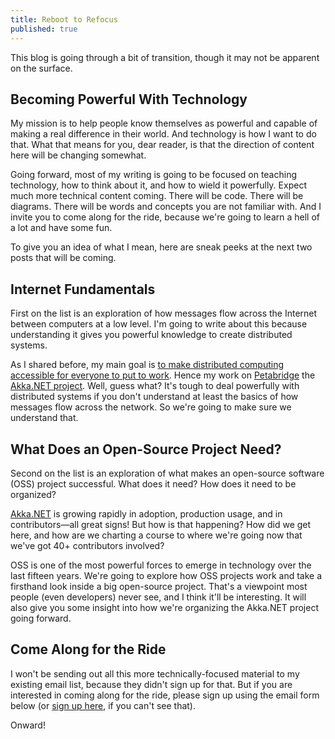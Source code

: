 ```yaml
---
title: Reboot to Refocus
published: true
---
```

This blog is going through a bit of transition, though it may not be apparent on the surface.

## Becoming Powerful With Technology
My mission is to help people know themselves as powerful and capable of making a real difference in their world. And technology is how I want to do that. What that means for you, dear reader, is that the direction of content here will be changing somewhat.

Going forward, most of my writing is going to be focused on teaching technology, how to think about it, and how to wield it powerfully. Expect much more technical content coming. There will be code. There will be diagrams. There will be words and concepts you are not familiar with. And I invite you to come along for the ride, because we're going to learn a hell of a lot and have some fun.

To give you an idea of what I mean, here are sneak peeks at the next two posts that will be coming.

## Internet Fundamentals
First on the list is an exploration of how messages flow across the Internet between computers at a low level. I'm going to write about this because understanding it gives you powerful knowledge to create distributed systems.

As I shared before, my main goal is [to make distributed computing accessible for everyone to put to work](https://andrewskotzko.com/computing-the-battle-of-the-futures/). Hence my work on [Petabridge](https://petabridge.com) the [Akka.NET project](http://getakka.net). Well, guess what? It's tough to deal powerfully with distributed systems if you don't understand at least the basics of how messages flow across the network. So we're going to make sure we understand that.

## What Does an Open-Source Project Need?
Second on the list is an exploration of what makes an open-source software (OSS) project successful. What does it need? How does it need to be organized?

[Akka.NET](http://getakka.net) is growing rapidly in adoption, production usage, and in contributors—all great signs! But how is that happening? How did we get here, and how are we charting a course to where we're going now that we've got 40+ contributors involved?

OSS is one of the most powerful forces to emerge in technology over the last fifteen years. We're going to explore how OSS projects work and take a firsthand look inside a big open-source project. That's a viewpoint most people (even developers) never see, and I think it'll be interesting. It will also give you some insight into how we're organizing the Akka.NET project going forward.

## Come Along for the Ride
I won't be sending out all this more technically-focused material to my existing email list, because they didn't sign up for that. But if you are interested in coming along for the ride, please sign up using the email form below<span class="hidden"> (or [sign up here](http://eepurl.com/bttpY5), if you can't see that)</span>.

Onward!